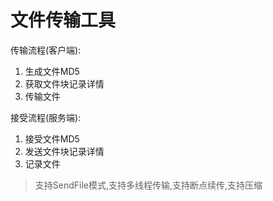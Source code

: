# 文件传输工具

传输流程(客户端):
1. 生成文件MD5
2. 获取文件块记录详情
3. 传输文件



接受流程(服务端):
1. 接受文件MD5
2. 发送文件块记录详情
3. 记录文件



>支持SendFile模式,支持多线程传输,支持断点续传,支持压缩

